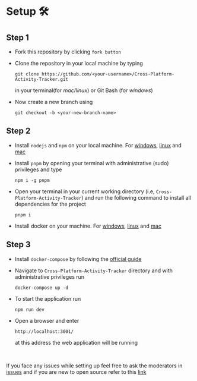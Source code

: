 # Setup 🛠️

## Step 1

- Fork this repository by clicking `fork button`

- Clone the repository in your local machine by typing

  ```git
  git clone https://github.com/<your-username>/Cross-Platform-Activity-Tracker.git
  ```

  in your terminal(for _mac/linux_) or Git Bash (for _windows_)

- Now create a new branch using

  ```git
  git checkout -b <your-new-branch-name>
  ```

## Step 2

- Install `nodejs` and `npm` on your local machine. For [windows](https://www.geeksforgeeks.org/installation-of-node-js-on-windows/), [linux](https://www.digitalocean.com/community/tutorials/how-to-install-node-js-on-ubuntu-20-04) and [mac](https://nodesource.com/blog/installing-nodejs-tutorial-mac-os-x/)

- Install `pnpm` by opening your terminal with administrative (sudo) privileges and type

  ```git
  npm i -g pnpm
  ```

- Open your terminal in your current working directory (i.e, `Cross-Platform-Activity-Tracker`) and run the following command to install all dependencies for the project

  ```pnpm
  pnpm i
  ```

- Install docker on your machine. For [windows](https://docs.docker.com/desktop/windows/install/), [linux](https://docs.docker.com/engine/install/ubuntu/) and [mac](https://docs.docker.com/desktop/mac/install/)

## Step 3

- Install `docker-compose` by following the [official guide](https://docs.docker.com/compose/install/)

- Navigate to `Cross-Platform-Activity-Tracker` directory and with administrative privileges run

  ```docker
  docker-compose up -d
  ```

- To start the application run

  ```npm
  npm run dev
  ```

- Open a browser and enter

  ```link
  http://localhost:3001/
  ```

  at this address the web application will be running

</br>

If you face any issues while setting up feel free to ask the moderators in [issues](https://github.com/OpenLake/Cross-Platform-Activity-Tracker/issues) and if you are new to open source refer to this [link](https://github.com/firstcontributions/first-contributions)
